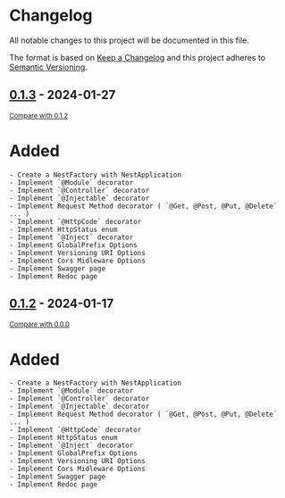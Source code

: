 # Changelog

All notable changes to this project will be documented in this file.

The format is based on [Keep a Changelog](http://keepachangelog.com/en/1.0.0/)
and this project adheres to [Semantic Versioning](http://semver.org/spec/v2.0.0.html).

## [0.1.3]() - 2024-01-27

<small>[Compare with 0.1.2]()</small>

# Added

    - Create a NestFactory with NestApplication
    - Implement `@Module` decorator
    - Implement `@Controller` decorator
    - Implement `@Injectable` decorator
    - Implement Request Method decorator ( `@Get, @Post, @Put, @Delete` ... )
    - Implement `@HttpCode` decorator
    - Implement HttpStatus enum
    - Implement `@Inject` decorator
    - Implement GlobalPrefix Options
    - Implement Versioning URI Options
    - Implement Cors Midleware Options
    - Implement Swagger page
    - Implement Redoc page

## [0.1.2]() - 2024-01-17

<small>[Compare with 0.0.0]()</small>

# Added

    - Create a NestFactory with NestApplication
    - Implement `@Module` decorator
    - Implement `@Controller` decorator
    - Implement `@Injectable` decorator
    - Implement Request Method decorator ( `@Get, @Post, @Put, @Delete` ... )
    - Implement `@HttpCode` decorator
    - Implement HttpStatus enum
    - Implement `@Inject` decorator
    - Implement GlobalPrefix Options
    - Implement Versioning URI Options
    - Implement Cors Midleware Options
    - Implement Swagger page
    - Implement Redoc page